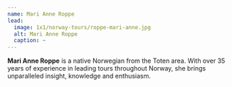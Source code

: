 ```yaml
---
name: Mari Anne Roppe
lead:
  image: 1x1/norway-tours/roppe-mari-anne.jpg
  alt: Mari Anne Roppe
  caption: ~
---
```

**Mari Anne Roppe** is a native Norwegian from the Toten area.  With over 35 years of experience in leading tours throughout Norway, she brings unparalleled insight, knowledge and enthusiasm.